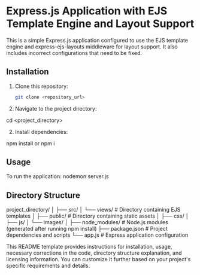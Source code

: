 # Express.js Application with EJS Template Engine and Layout Support

This is a simple Express.js application configured to use the EJS template engine and express-ejs-layouts middleware for layout support. It also includes incorrect configurations that need to be fixed.

## Installation

1. Clone this repository:
   ```bash
   git clone <repository_url>

1. Navigate to the project directory:

cd <project_directory>

2. Install dependencies:

npm install or npm i

## Usage
To run the application:
nodemon server.js


## Directory Structure

project_directory/
│
├── src/
│   └── views/        # Directory containing EJS templates
│
├── public/           # Directory containing static assets
│   ├── css/
│   ├── js/
│   └── images/
│
├── node_modules/     # Node.js modules (generated after running npm install)
├── package.json      # Project dependencies and scripts
└── app.js            # Express application configuration


This README template provides instructions for installation, usage, necessary corrections in the code, directory structure explanation, and licensing information. You can customize it further based on your project's specific requirements and details.
